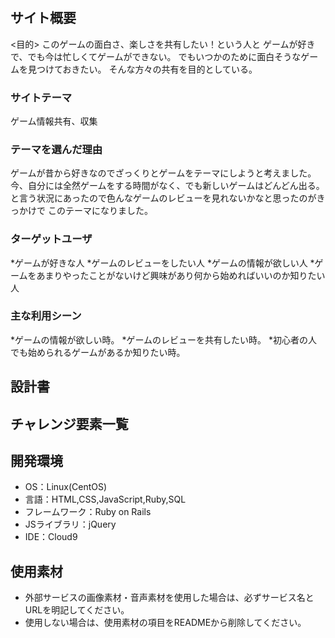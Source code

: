 # <Gamers>

## サイト概要
<目的>
このゲームの面白さ、楽しさを共有したい！という人と
ゲームが好きで、でも今は忙しくてゲームができない。
でもいつかのために面白そうなゲームを見つけておきたい。
そんな方々の共有を目的としている。

### サイトテーマ
ゲーム情報共有、収集

### テーマを選んだ理由
ゲームが昔から好きなのでざっくりとゲームをテーマにしようと考えました。  
今、自分には全然ゲームをする時間がなく、でも新しいゲームはどんどん出る。  
と言う状況にあったので色んなゲームのレビューを見れないかなと思ったのがきっかけで
このテーマになりました。

### ターゲットユーザ
*ゲームが好きな人
*ゲームのレビューをしたい人
*ゲームの情報が欲しい人
*ゲームをあまりやったことがないけど興味があり何から始めればいいのか知りたい人

### 主な利用シーン
*ゲームの情報が欲しい時。
*ゲームのレビューを共有したい時。
*初心者の人でも始められるゲームがあるか知りたい時。

## 設計書


## チャレンジ要素一覧


## 開発環境
- OS：Linux(CentOS)
- 言語：HTML,CSS,JavaScript,Ruby,SQL
- フレームワーク：Ruby on Rails
- JSライブラリ：jQuery
- IDE：Cloud9

## 使用素材
- 外部サービスの画像素材・音声素材を使用した場合は、必ずサービス名とURLを明記してください。
- 使用しない場合は、使用素材の項目をREADMEから削除してください。